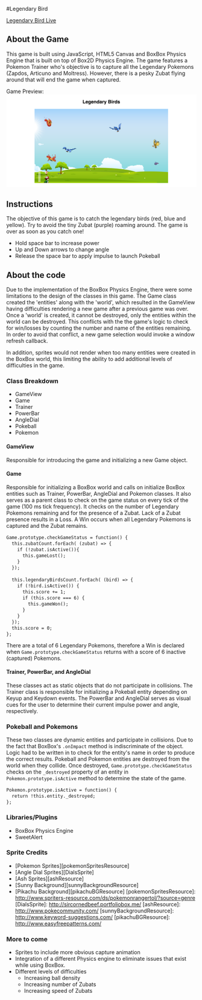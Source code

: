 #Legendary Bird

[Legendary Bird Live][githubPages]

[githubPages]: https://veechau.github.io/

## About the Game

This game is built using JavaScript, HTML5 Canvas and BoxBox Physics Engine that is built on top of Box2D Physics Engine. The game features a Pokemon Trainer who's objective is to capture all the Legendary Pokemons (Zapdos, Articuno and Moltress). However, there is a pesky Zubat flying around that will end the game when captured.

Game Preview:
![alt text](https://github.com/veechau/Legendary-Birds/blob/master/assets/images/game-preview.png "Birds spawn and fly across the screen from left and right")


## Instructions

The objective of this game is to catch the legendary birds (red, blue and yellow). Try to avoid the tiny Zubat (purple) roaming around. The game is over as soon as you catch one!
- Hold space bar to increase power
- Up and Down arrows to change angle
- Release the space bar to apply impulse to launch Pokeball

## About the code

Due to the implementation of the BoxBox Physics Engine, there were some limitations to the design of the classes in this game. The Game class created the 'entities' along with the 'world', which resulted in the GameView having difficulties rendering a new game after a previous game was over. Once a 'world' is created, it cannot be destroyed, only the entities within the world can be destroyed. This conflicts with the the game's logic to check for win/losses by counting the number and name of the entities remaining. In order to avoid that conflict, a new game selection would invoke a window refresh callback.

In addition, sprites would not render when too many entities were created in the BoxBox world, this limiting the ability to add additional levels of difficulties in the game.

### Class Breakdown

* GameView
* Game
* Trainer
* PowerBar
* AngleDial
* Pokeball
* Pokemon

#### GameView
  Responsible for introducing the game and initializing a new Game object.

#### Game
  Responsible for initializing a BoxBox world and calls on initialize BoxBox entities such as Trainer, PowerBar, AngleDial and Pokemon classes. It also serves as a parent class to check on the game status on every tick of the game (100 ms tick frequency). It checks on the number of Legendary Pokemons remaining and for the presence of a Zubat. Lack of a Zubat presence results in a Loss. A Win occurs when all Legendary Pokemons is captured and the Zubat remains.

  ```
  Game.prototype.checkGameStatus = function() {
    this.zubatCount.forEach( (zubat) => {
      if (!zubat.isActive()){
        this.gameLost();
      }
    });

    this.legendaryBirdsCount.forEach( (bird) => {
      if (!bird.isActive()) {
        this.score += 1;
        if (this.score === 6) {
          this.gameWon();
        }
      }
    });
    this.score = 0;
  };
  ```
  There are a total of 6 Legendary Pokemons, therefore a Win is declared when `Game.prototype.checkGameStatus` returns with a score of 6 inactive (captured) Pokemons.

#### Trainer, PowerBar, and AngleDial
  These classes act as static objects that do not participate in collisions. The Trainer class is responsible for initializing a Pokeball entity depending on Keyup and Keydown events. The PowerBar and AngleDial serves as visual cues for the user to determine their current impulse power and angle, respectively.

### Pokeball and Pokemons
  These two classes are dynamic entities and participate in collisions. Due to the fact that BoxBox's `.onImpact` method is indiscriminate of the object. Logic had to be written in to check for the entity's name in order to produce the correct results. Pokeball and Pokemon entities are destroyed from the world when they collide. Once destroyed, `Game.prototype.checkGameStatus` checks on the `_destroyed` property of an entity in `Pokemon.prototype.isActive` method to determine the state of the game.

  ```
  Pokemon.prototype.isActive = function() {
    return !this.entity._destroyed;
  };
  ```

### Libraries/Plugins

* BoxBox Physics Engine
* SweetAlert

### Sprite Credits

* [Pokemon Sprites][pokemonSpritesResource]
* [Angle Dial Sprites][DialsSprite]
* [Ash Sprites][ashResource]
* [Sunny Background][sunnyBackgroundResource]
* [Pikachu Background][pikachuBGResource]
[pokemonSpritesResource]: http://www.spriters-resource.com/ds/pokemonrangertol/?source=genre
[DialsSprite]: http://sircornedbeef.portfoliobox.me/
[ashResource]: http://www.pokecommunity.com/
[sunnyBackgroundResource]: http://www.keyword-suggestions.com/
[pikachuBGResource]: http://www.easyfreepatterns.com/

### More to come
* Sprites to include more obvious capture animation
* Integration of a different Physics engine to eliminate issues that exist while using BoxBox.
* Different levels of difficulties
  * Increasing ball density
  * Increasing number of Zubats
  * Increasing speed of Zubats
